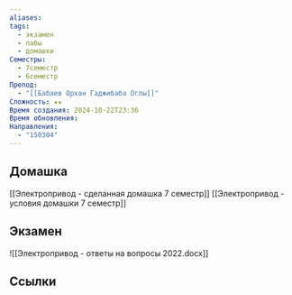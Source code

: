 ```yaml
---
aliases: 
tags:
  - экзамен
  - лабы
  - домашки
Семестры:
  - 7семестр
  - 6семестр
Препод:
  - "[[Бабаев Орхан Гаджибаба Оглы]]"
Сложность: ★★
Время создания: 2024-10-22T23:36
Время обновления: 
Направления:
  - "150304"
---
```

## Домашка

[[Электропривод - сделанная домашка 7 семестр]]
[[Электропривод - условия домашки 7 семестр]]
## Экзамен

![[Электропривод - ответы на вопросы 2022.docx]] 
## Ссылки
